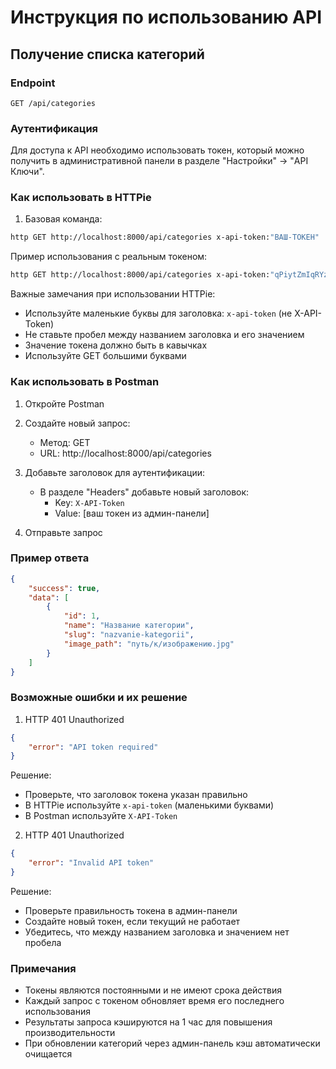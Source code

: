 # Инструкция по использованию API

## Получение списка категорий

### Endpoint

```
GET /api/categories
```

### Аутентификация

Для доступа к API необходимо использовать токен, который можно получить в административной панели в разделе "Настройки" -> "API Ключи".

### Как использовать в HTTPie

1. Базовая команда:

```bash
http GET http://localhost:8000/api/categories x-api-token:"ВАШ-ТОКЕН"
```

Пример использования с реальным токеном:

```bash
http GET http://localhost:8000/api/categories x-api-token:"qPiytZmIqRYz1L1Ji0JRyZq4jFZQ0woiJXmuyRaIB61RnIyymHSMNnSyfHGQURh3"
```

Важные замечания при использовании HTTPie:

-   Используйте маленькие буквы для заголовка: `x-api-token` (не X-API-Token)
-   Не ставьте пробел между названием заголовка и его значением
-   Значение токена должно быть в кавычках
-   Используйте GET большими буквами

### Как использовать в Postman

1. Откройте Postman
2. Создайте новый запрос:

    - Метод: GET
    - URL: http://localhost:8000/api/categories

3. Добавьте заголовок для аутентификации:

    - В разделе "Headers" добавьте новый заголовок:
        - Key: `X-API-Token`
        - Value: [ваш токен из админ-панели]

4. Отправьте запрос

### Пример ответа

```json
{
    "success": true,
    "data": [
        {
            "id": 1,
            "name": "Название категории",
            "slug": "nazvanie-kategorii",
            "image_path": "путь/к/изображению.jpg"
        }
    ]
}
```

### Возможные ошибки и их решение

1. HTTP 401 Unauthorized

```json
{
    "error": "API token required"
}
```

Решение:

-   Проверьте, что заголовок токена указан правильно
-   В HTTPie используйте `x-api-token` (маленькими буквами)
-   В Postman используйте `X-API-Token`

2. HTTP 401 Unauthorized

```json
{
    "error": "Invalid API token"
}
```

Решение:

-   Проверьте правильность токена в админ-панели
-   Создайте новый токен, если текущий не работает
-   Убедитесь, что между названием заголовка и значением нет пробела

### Примечания

-   Токены являются постоянными и не имеют срока действия
-   Каждый запрос с токеном обновляет время его последнего использования
-   Результаты запроса кэшируются на 1 час для повышения производительности
-   При обновлении категорий через админ-панель кэш автоматически очищается
